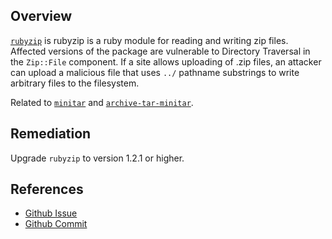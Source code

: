 ## Overview
[`rubyzip`](https://rubygems.org/gems/rubyzip) is rubyzip is a ruby module for reading and writing zip files.
Affected versions of the package are vulnerable to Directory Traversal in the `Zip::File` component.  If a site allows uploading of .zip files, an attacker can upload a malicious file that uses `../` pathname substrings to write arbitrary files to the filesystem.

Related to [`minitar`](https://snyk.io/vuln/SNYK-RUBY-MINITAR-20335) and [`archive-tar-minitar`](https://snyk.io/vuln/SNYK-RUBY-ARCHIVETARMINITAR-20337).

## Remediation
Upgrade `rubyzip` to version 1.2.1 or higher.

## References
- [Github Issue](https://github.com/rubyzip/rubyzip/issues/315)
- [Github Commit](https://github.com/rubyzip/rubyzip/commit/ce4208fdecc2ad079b05d3c49d70fe6ed1d07016)
